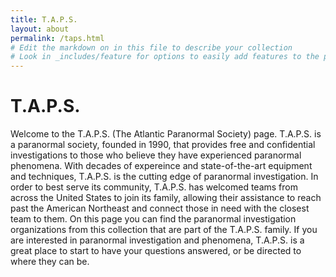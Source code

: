 ```yaml
---
title: T.A.P.S.
layout: about
permalink: /taps.html
# Edit the markdown on in this file to describe your collection
# Look in _includes/feature for options to easily add features to the page
---
```


# T.A.P.S.

Welcome to the T.A.P.S. (The Atlantic Paranormal Society) page. T.A.P.S. is a paranormal society, founded in 1990, that provides free and confidential investigations to those who believe they have experienced paranormal phenomena. With decades of expereince and state-of-the-art equipment and techniques, T.A.P.S. is the cutting edge of paranormal investigation. In order to best serve its community, T.A.P.S. has welcomed teams from across the United States to join its family, allowing their assistance to reach past the American Northeast and connect those in need with the closest team to them. On this page you can find the paranormal investigation organizations from this collection that are part of the T.A.P.S. family. If you are interested in paranormal investigation and phenomena, T.A.P.S. is a great place to start to have your questions answered, or be directed to where they can be. 
